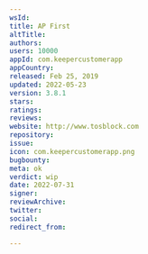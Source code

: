 ```yaml
---
wsId: 
title: AP First
altTitle: 
authors: 
users: 10000
appId: com.keepercustomerapp
appCountry: 
released: Feb 25, 2019
updated: 2022-05-23
version: 3.8.1
stars: 
ratings: 
reviews: 
website: http://www.tosblock.com
repository: 
issue: 
icon: com.keepercustomerapp.png
bugbounty: 
meta: ok
verdict: wip
date: 2022-07-31
signer: 
reviewArchive: 
twitter: 
social: 
redirect_from: 

---
```


